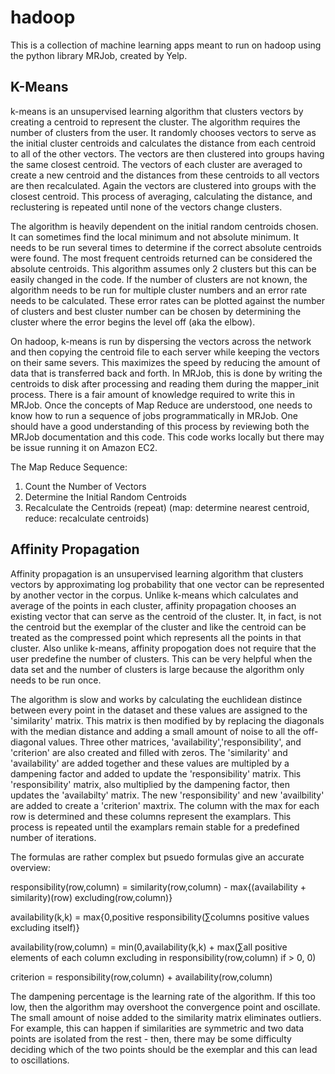 hadoop
======

This is a collection of machine learning apps meant to run on hadoop using the python library MRJob, created by Yelp.

K-Means
------------------------------------------------------
k-means is an unsupervised learning algorithm that clusters vectors by creating a centroid to represent the cluster.  The algorithm requires the number of clusters from the user.  It randomly chooses vectors to serve as the initial cluster centroids and calculates the distance from each centroid to all of the other vectors.  The vectors are then clustered into groups having the same closest centroid.  The vectors of each cluster are averaged to create a new centroid and the distances from these centroids to all vectors are then recalculated.  Again the vectors are clustered into groups with the closest centroid.  This process of averaging, calculating the distance, and reclustering is repeated until none of the vectors change clusters.

The algorithm is heavily dependent on the initial random centroids chosen.  It can sometimes find the local minimum and not absolute minimum.  It needs to be run several times to determine if the correct absolute centroids were found.  The most frequent centroids returned can be considered the absolute centroids.  This algorithm assumes only 2 clusters but this can be easily changed in the code.  If the number of clusters are not known, the algorithm needs to be run for multiple cluster numbers and an error rate needs to be calculated.  These error rates can be plotted against the number of clusters and best cluster number can be chosen by determining the cluster where the error begins the level off (aka the elbow).

On hadoop, k-means is run by dispersing the vectors across the network and then copying the centroid file to each server while keeping the vectors on their same severs.  This maximizes the speed by reducing the amount of data that is transferred back and forth.  In MRJob, this is done by writing the centroids to disk after processing and reading them during the mapper_init process.  There is a fair amount of knowledge required to write this in MRJob.  Once the concepts of Map Reduce are understood, one needs to know how to run a sequence of jobs programmatically in MRJob.  One should have a good understanding of this process by reviewing both the MRJob documentation and this code.  This code works locally but there may be issue running it on Amazon EC2.

The Map Reduce Sequence:
  1. Count the Number of Vectors
  2. Determine the Initial Random Centroids
  3. Recalculate the Centroids (repeat) (map: determine nearest centroid, reduce: recalculate centroids)



Affinity Propagation
------------------------------------------------------
Affinity propagation is an unsupervised learning algorithm that clusters vectors by approximating log probability that one vector can be represented by another vector in the corpus.  Unlike k-means which calculates and average of the points in each cluster, affinity propagation chooses an existing vector that can serve as the centroid of the cluster.  It, in fact, is not the centroid but the exemplar of the cluster and like the centroid can be treated as the compressed point which represents all the points in that cluster.  Also unlike k-means, affinity propogation does not require that the user predefine the number of clusters.  This can be very helpful when the data set and the number of clusters is large because the algorithm only needs to be run once.

The algorithm is slow and works by calculating the euchlidean distince between every point in the dataset and these values are assigned to the 'similarity' matrix.  This matrix is then modified by by replacing the diagonals with the median distance and adding a small amount of noise to all the off-diagonal values.  Three other matrices, 'availability','responsibility', and 'criterion' are also created and filled with zeros.  The 'similarity' and 'availability' are added together and these values are multipled by a dampening factor and added to update the 'responsibility' matrix. This 'responsibility' matrix, also multiplied by the dampening factor, then updates the 'availabilty' matrix.  The new 'responsibility' and new 'availbility' are added to create a 'criterion' maxtrix.  The column with the max for each row is determined and these columns represent the examplars.  This process is repeated until the examplars remain stable for a predefined number of iterations.

The formulas are rather complex but psuedo formulas give an accurate overview:

responsibility(row,column) = similarity(row,column) - max{(availability + similarity)(row) excluding(row,column)}

availability(k,k)          = max{0,positive responsibility(∑columns positive values excluding itself)}

availability(row,column)   = min(0,availability(k,k) + max(∑all positive elements of each column excluding in responsibility(row,column) if > 0, 0)

criterion                  = responsibility(row,column) + availability(row,column)

The dampening percentage is the learning rate of the algorithm.  If this too low, then the algorithm may overshoot the convergence point and oscillate.  The small amount of noise added to the similarity matrix eliminates outliers.  For example, this can happen if similarities are symmetric and two data points are isolated from the rest - then, there may be some difficulty deciding which of the two points should be the exemplar and this can lead to oscillations.
